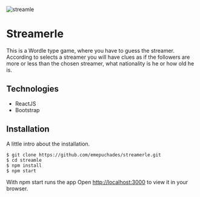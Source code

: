 ![streamle](https://user-images.githubusercontent.com/100128850/181700441-db0bf197-3f0c-4c02-99cc-f217f41454cb.png)
# Streamerle

This is a Wordle type game, where you have to guess the streamer. According to selects a streamer you will have clues as if the followers are more or less than the chosen streamer, what nationality is he or how old he is.

## Technologies

* ReactJS
* Bootstrap

## Installation

A little intro about the installation. 

```
$ git clone https://github.com/emepuchades/streamerle.git
$ cd streamle
$ npm install
$ npm start 
```

With npm start runs the app
Open [http://localhost:3000](http://localhost:3000) to view it in your browser.
